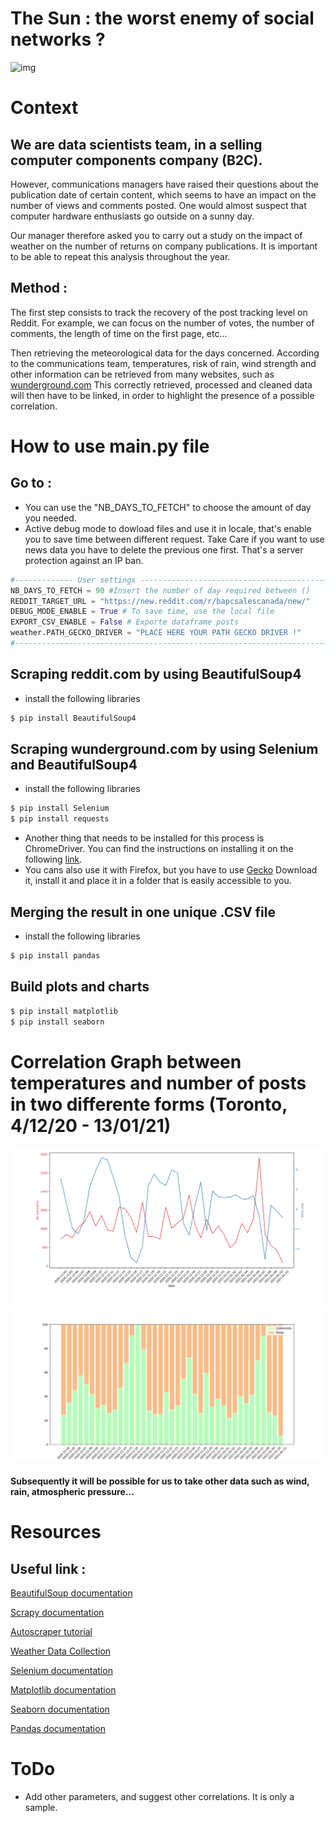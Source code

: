# The Sun : the worst enemy of social networks ?


![img](https://external-content.duckduckgo.com/iu/?u=http%3A%2F%2Ffondation-valentin-ribet.org%2Fwp-content%2Fuploads%2F2016%2F12%2Flogo-simplon.gif&f=1&nofb=1.png)
 

# Context 

## We are data scientists team, in a selling computer components company (B2C). 


However, communications managers have raised their questions about the publication date of certain content, 
which seems to have an impact on the number of views and comments posted. One would almost suspect that computer hardware enthusiasts 
go outside on a sunny day.

Our manager therefore asked you to carry out a study on the impact of weather on the number of returns on company publications.
It is important to be able to repeat this analysis throughout the year.


## Method :

The first step consists to track the recovery of the post tracking level on Reddit. For example, we can focus on the number of votes,
the number of comments, the length of time on the first page, etc...

Then retrieving the meteorological data for the days concerned. According to the communications team, temperatures, risk of rain,
wind strength and other information can be retrieved from many websites, such as [wunderground.com](https://www.wunderground.com/history/daily/ca/toronto/CYTZ/date/2020-1-11)
This correctly retrieved, processed and cleaned data will then have to be linked, in order to highlight the presence of a possible correlation.



# How to use main.py file

## Go to : 

- You can use the "NB_DAYS_TO_FETCH" to choose the amount of day you needed.
- Active debug mode to dowload files and use it in locale, that's enable you to save time between different request. Take Care if you want to use news data you have to delete the previous one first. That's a server protection against an IP ban.

```python
#------------- User settings ------------------------------------------------#
NB_DAYS_TO_FETCH = 90 #Insert the number of day required between ()
REDDIT_TARGET_URL = "https://new.reddit.com/r/bapcsalescanada/new/"
DEBUG_MODE_ENABLE = True # To save time, use the local file
EXPORT_CSV_ENABLE = False # Exporte dataframe posts
weather.PATH_GECKO_DRIVER = "PLACE HERE YOUR PATH GECKO DRIVER !"
#-----------------------------------------------------------------------------#
```


## Scraping reddit.com by using BeautifulSoup4

- install the following libraries
```bash
$ pip install BeautifulSoup4
```


## Scraping wunderground.com by using Selenium and BeautifulSoup4

- install the following libraries
```bash
$ pip install Selenium
$ pip install requests
```

- Another thing that needs to be installed for this process is ChromeDriver.
You can find the instructions on installing it on the following [link](https://chromedriver.chromium.org/downloads). 
- You cans also use it with Firefox, but you have to use [Gecko](https://github.com/mozilla/geckodriver/releases)
Download it, install it and place it in a folder that is easily accessible to you.


## Merging the result in one unique .CSV file

- install the following libraries
```bash
$ pip install pandas
```


## Build plots and charts

```bash
$ pip install matplotlib
$ pip install seaborn
```

#  Correlation Graph between temperatures and number of posts in two differente forms (Toronto, 4/12/20 - 13/01/21)

![img](images/graphLines.png)
![img](images/graphBars.png)

#### Subsequently it will be possible for us to take other data such as wind, rain, atmospheric pressure... 


# Resources

## Useful link :

[BeautifulSoup documentation](https://www.crummy.com/software/BeautifulSoup/bs4/doc/)

[Scrapy documentation](https://scrapy.org/)

[Autoscraper tutorial](https://medium.com/better-programming/introducing-autoscraper-a-smart-fast-and-lightweight-web-scraper-for-python-20987f52c749)

[Weather Data Collection](https://towardsdatascience.com/weather-data-collection-web-scraping-using-python-a4189e7a2ee6)

[Selenium documentation](https://www.selenium.dev/documentation/en/)

[Matplotlib documentation](https://matplotlib.org/)

[Seaborn documentation](https://seaborn.pydata.org/)

[Pandas documentation](https://pandas.pydata.org/docs/)


# ToDo 

- Add other parameters, and suggest other correlations. It is only a sample.

